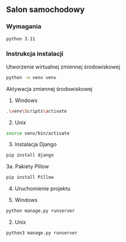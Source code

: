 ## Salon samochodowy
### Wymagania
```sh
python 3.11
```

### Instrukcja instalacji

Utworzenie wirtualnej zmiennej środowiskowej
```sh
python -m venv venv
```

Aktywacja zmiennej środowiskowej
1. Windows
```sh
.\venv\Scripts\activate
```
2. Unix
```sh
source venv/bin/activate
```
3. Instalacja Django
```sh
pip install django
```
3a. Pakiety
Pillow
```sh
pip install Pillow
```

4. Uruchomienie projektu

1. Windows
```sh
python manage.py runserver
```
2. Unix
```sh
python3 manage.py runserver
```

